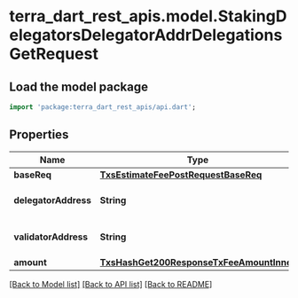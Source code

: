# terra_dart_rest_apis.model.StakingDelegatorsDelegatorAddrDelegationsGetRequest

## Load the model package
```dart
import 'package:terra_dart_rest_apis/api.dart';
```

## Properties
Name | Type | Description | Notes
------------ | ------------- | ------------- | -------------
**baseReq** | [**TxsEstimateFeePostRequestBaseReq**](TxsEstimateFeePostRequestBaseReq.md) |  | [optional] 
**delegatorAddress** | **String** | bech32 encoded address | [optional] 
**validatorAddress** | **String** | bech32 encoded address | [optional] 
**amount** | [**TxsHashGet200ResponseTxFeeAmountInner**](TxsHashGet200ResponseTxFeeAmountInner.md) |  | [optional] 

[[Back to Model list]](../README.md#documentation-for-models) [[Back to API list]](../README.md#documentation-for-api-endpoints) [[Back to README]](../README.md)


